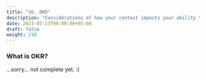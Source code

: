 ```yaml
---
title: "16. OKR"
description: "Considerations of how your context impacts your ability to gain value from OKRs"
date: 2023-05-23T00:00:00+05:00
draft: false
weight: 210
---
```


### What is OKR?
...sorry... not complete yet. :(

